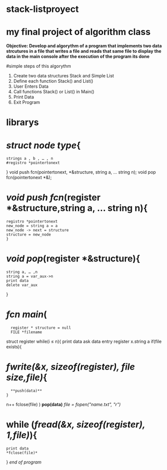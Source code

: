 # stack-listproyect
# my final project of  algorithm class
**Objective: Develop and algorythm of a program that implements two data strcutures in a file that writes a file and reads that same file to display the data in the main console after the execution of the program its done**

#simple steps of this algorythm
1. Create two data structures Stack and  Simple List
2. Define each function Stack() and List()
3. User Enters Data
4. Call functions Stack() or List() in Main()
5. Print Data
6. Exit Program


# librarys

# *struct node type*{
    strings a , b , … , n
    #registro *pointertonext
}
void push fcn(pointertonext, *&structure, string a, … string n);
void pop fcn(pointertonext *&);

# *void push fcn*(register *&structure,string a, … string n){
    registro *pointertonext
    new_node = string a = a
    new_node -> next = structure
    structure = new_node
    }
# *void pop*(register *&structure){
    string a, … ,n
    string a = var_aux->n
    print data
    delete var_aux
}
# *fcn main*(
      register * structure = null 
      FILE *filename
  struct register
    while(i ≤ n){
      print data ask
      data entry register x.string a 
    if(file exists){
# *fwrite(&x, sizeof(register), file size,file)*{
      **push(data)**
    }
n++
fclose(file)
)
**pop(data)**
*file = fopen("name.txt", "r")*
# while (*fread(&x, sizeof(register), 1,file)*){
    print data
    *fclose(file)*
}
*end of program*
